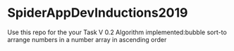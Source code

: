 # SpiderAppDevInductions2019
Use this repo for the your Task V 0.2
Algorithm implemented:bubble sort-to arrange numbers in  a number array in ascending order 
